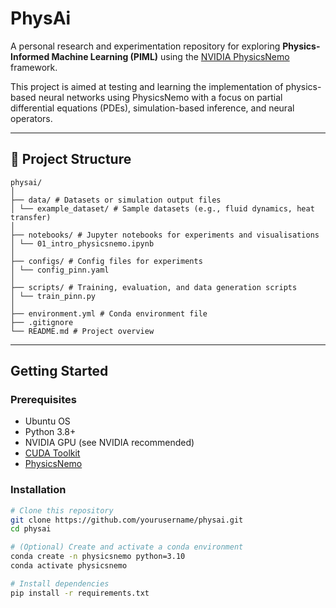 # PhysAi

A personal research and experimentation repository for exploring **Physics-Informed Machine Learning (PIML)** using the [NVIDIA PhysicsNemo](https://developer.nvidia.com/physicsnemo) framework.

This project is aimed at testing and learning the implementation of physics-based neural networks using PhysicsNemo with a focus on partial differential equations (PDEs), simulation-based inference, and neural operators.

---

## 📁 Project Structure
```plaintext
physai/
│
├── data/ # Datasets or simulation output files
│ └── example_dataset/ # Sample datasets (e.g., fluid dynamics, heat transfer)
│
├── notebooks/ # Jupyter notebooks for experiments and visualisations
│ └── 01_intro_physicsnemo.ipynb
│
├── configs/ # Config files for experiments
│ └── config_pinn.yaml
│
├── scripts/ # Training, evaluation, and data generation scripts
│ └── train_pinn.py
│
├── environment.yml # Conda environment file
├── .gitignore
└── README.md # Project overview
```

---

## Getting Started

### Prerequisites
- Ubuntu OS
- Python 3.8+
- NVIDIA GPU (see NVIDIA recommended)
- [CUDA Toolkit](https://developer.nvidia.com/cuda-downloads)
- [PhysicsNemo](https://developer.nvidia.com/physicsnemo)

### Installation

```bash
# Clone this repository
git clone https://github.com/yourusername/physai.git
cd physai

# (Optional) Create and activate a conda environment
conda create -n physicsnemo python=3.10
conda activate physicsnemo

# Install dependencies
pip install -r requirements.txt
